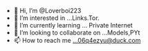 - 👋 Hi, I’m @Loverboi223
- 👀 I’m interested in ...Links.Tor.
- 🌱 I’m currently learning ... Private Internet 
- 💞️ I’m looking to collaborate on ...Models,PYt
- 📫 How to reach me ...06q4ezyu@duck.com

<!---
Loverboi223/Loverboi223 is a ✨ special ✨ repository because its `README.md` (this file) appears on your GitHub profile.
You can click the Preview link to take a look at your changes.
--->
